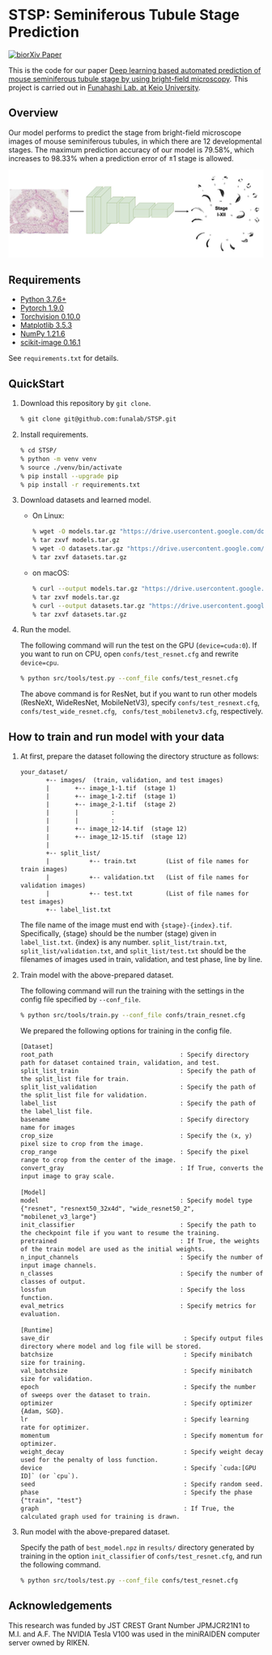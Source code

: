 # STSP: Seminiferous Tubule Stage Prediction

[![biorXiv Paper](https://img.shields.io/badge/DOI-XXX-blue)]()

This is the code for our paper [Deep learning based automated prediction of mouse seminiferous tubule stage by using bright-field microscopy](). 
This project is carried out in [Funahashi Lab. at Keio University](https://fun.bio.keio.ac.jp/).


## Overview

Our model performs to predict the stage from bright-field microscope images of mouse seminiferous tubules, in which there are 12 developmental stages.
The maximum prediction accuracy of our model is 79.58%, which increases to 98.33% when a prediction error of ±1 stage is allowed.

![overview](figs/overview.jpg)


## Requirements

- [Python 3.7.6+](https://www.python.org/downloads/)
- [Pytorch 1.9.0](https://pytorch.org/)
- [Torchvision 0.10.0](https://pytorch.org/vision/stable/index.html)
- [Matplotlib 3.5.3](https://matplotlib.org/)
- [NumPy 1.21.6](http://www.numpy.org)
- [scikit-image 0.16.1](http://scikit-image.org/)

See ```requirements.txt``` for details. 


## QuickStart

1. Download this repository by `git clone`.
   ```sh
   % git clone git@github.com:funalab/STSP.git
   ```
2. Install requirements.
   ```sh
   % cd STSP/
   % python -m venv venv
   % source ./venv/bin/activate
   % pip install --upgrade pip
   % pip install -r requirements.txt
   ```
3. Download datasets and learned model.
   - On Linux:

      ```sh
      % wget -O models.tar.gz "https://drive.usercontent.google.com/download?id=1nht6tVhA4aCNeCQj2r9zk67J0cHeBpYe&confirm=xxx"
      % tar zxvf models.tar.gz
      % wget -O datasets.tar.gz "https://drive.usercontent.google.com/download?id=1XwMSSAH1xMW0vwHoEobP2iyjrn4eSNZa&confirm=xxx"
      % tar zxvf datasets.tar.gz
      ```

   - on macOS:
     ```sh
     % curl --output models.tar.gz "https://drive.usercontent.google.com/download?id=1nht6tVhA4aCNeCQj2r9zk67J0cHeBpYe&confirm=xxx"
     % tar zxvf models.tar.gz
     % curl --output datasets.tar.gz "https://drive.usercontent.google.com/download?id=1XwMSSAH1xMW0vwHoEobP2iyjrn4eSNZa&confirm=xxx"
     % tar zxvf datasets.tar.gz
     ```
4. Run the model.

    The following command will run the test on the GPU (`device=cuda:0`).
    If you want to run on CPU, open `confs/test_resnet.cfg` and rewrite `device=cpu`.
    ```sh
    % python src/tools/test.py --conf_file confs/test_resnet.cfg
    ```
    The above command is for ResNet, but if you want to run other models (ResNeXt, WideResNet, MobileNetV3), specify `confs/test_resnext.cfg`, `confs/test_wide_resnet.cfg`, ` confs/test_mobilenetv3.cfg`, respectively.


## How to train and run model with your data

1. At first, prepare the dataset following the directory structure as follows:

    ```
    your_dataset/
           +-- images/  (train, validation, and test images)
           |       +-- image_1-1.tif  (stage 1)
           |       +-- image_1-2.tif  (stage 1)
           |       +-- image_2-1.tif  (stage 2)
           |       |         :        
           |       |         :        
           |       +-- image_12-14.tif  (stage 12)
           |       +-- image_12-15.tif  (stage 12)
           | 
           +-- split_list/
           |           +-- train.txt        (List of file names for train images)
           |           +-- validation.txt   (List of file names for validation images)
           |           +-- test.txt         (List of file names for test images)
           +-- label_list.txt
    ```
    The file name of the image must end with `{stage}-{index}.tif`.
    Specifically, {stage} should be the number (stage) given in `label_list.txt`. {index} is any number.
    `split_list/train.txt`, `split_list/validation.txt`, and `split_list/test.txt` should be the filenames of images used in train, validation, and test phase, line by line.


2. Train model with the above-prepared dataset.
    
    The following command will run the training with the settings in the config file specified by `--conf_file`.

    ```sh
    % python src/tools/train.py --conf_file confs/train_resnet.cfg
    ```

    We prepared the following options for training in the config file.

    ```
    [Dataset]
    root_path                                   : Specify directory path for dataset contained train, validation, and test.
    split_list_train                            : Specify the path of the split_list file for train.
    split_list_validation                       : Specify the path of the split_list file for validation.
    label_list                                  : Specify the path of the label_list file.
    basename                                    : Specify directory name for images
    crop_size                                   : Specify the (x, y) pixel size to crop from the image.
    crop_range                                  : Specify the pixel range to crop from the center of the image.
    convert_gray                                : If True, converts the input image to gray scale.
    
    [Model]
    model                                       : Specify model type {"resnet", "resnext50_32x4d", "wide_resnet50_2", "mobilenet_v3_large"}
    init_classifier                             : Specify the path to the checkpoint file if you want to resume the training.
    pretrained                                  : If True, the weights of the train model are used as the initial weights.
    n_input_channels                            : Specify the number of input image channels.
    n_classes                                   : Specify the number of classes of output.
    lossfun                                     : Specify the loss function.
    eval_metrics                                : Specify metrics for evaluation.
    
    [Runtime]
    save_dir                                     : Specify output files directory where model and log file will be stored.
    batchsize                                    : Specify minibatch size for training.
    val_batchsize                                : Specify minibatch size for validation.
    epoch                                        : Specify the number of sweeps over the dataset to train.
    optimizer                                    : Specify optimizer {Adam, SGD}.
    lr                                           : Specify learning rate for optimizer.
    momentum                                     : Specify momentum for optimizer.
    weight_decay                                 : Specify weight decay used for the penalty of loss function.
    device                                       : Specify `cuda:[GPU ID]` (or `cpu`).
    seed                                         : Specify random seed.
    phase                                        : Specify the phase {"train", "test"}
    graph                                        : If True, the calculated graph used for training is drawn.
    ```

3. Run model with the above-prepared dataset.

    Specify the path of `best_model.npz` in `results/` directory  generated by training in the option `init_classifier` of `confs/test_resnet.cfg`, and run the following command.
    ```sh
    % python src/tools/test.py --conf_file confs/test_resnet.cfg
    ```


## Acknowledgements

This research was funded by JST CREST Grant Number JPMJCR21N1 to M.I. and A.F. The NVIDIA Tesla V100 was used in the miniRAIDEN computer server owned by RIKEN.
